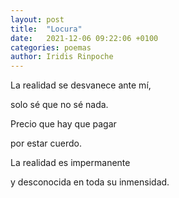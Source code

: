```yaml
---
layout: post
title:  "Locura"
date:   2021-12-06 09:22:06 +0100
categories: poemas
author: Iridis Rinpoche
---
```


La realidad se desvanece ante mí,

solo sé que no sé nada. 

Precio que hay que pagar

por estar cuerdo.

La realidad es impermanente

y desconocida en toda su inmensidad.

